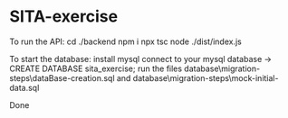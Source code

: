 ﻿# SITA-exercise

To run the API:
cd ./backend
npm i
npx tsc
node ./dist/index.js

To start the database:
install mysql
connect to your mysql database
-> CREATE DATABASE sita_exercise;
run the files database\migration-steps\dataBase-creation.sql and database\migration-steps\mock-initial-data.sql

Done 
